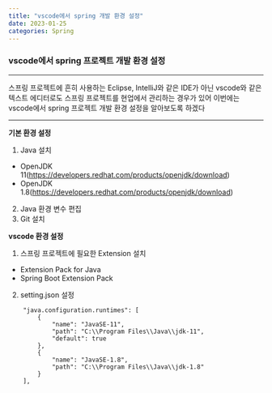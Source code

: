 ```yaml
---
title: "vscode에서 spring 개발 환경 설정"
date: 2023-01-25
categories: Spring
---
```


### vscode에서 spring 프로젝트 개발 환경 설정

---

스프링 프로젝트에 흔히 사용하는 Eclipse, IntelliJ와 같은 IDE가 아닌
vscode와 같은 텍스트 에디터로도 스프링 프로젝트를 현업에서 관리하는 경우가 있어
이번에는 vscode에서 spring 프로젝트 개발 환경 설정을 알아보도록 하겠다

---

**기본 환경 설정**

1. Java 설치
- OpenJDK 11(https://developers.redhat.com/products/openjdk/download)
- OpenJDK 1.8(https://developers.redhat.com/products/openjdk/download)
2. Java 환경 변수 편집
3. Git 설치

**vscode 환경 설정**

1. 스프링 프로젝트에 필요한 Extension 설치
- Extension Pack for Java
- Spring Boot Extension Pack
2. setting.json 설정
```
    "java.configuration.runtimes": [
        {
            "name": "JavaSE-11",
            "path": "C:\\Program Files\\Java\\jdk-11",
            "default": true
        },
        {
            "name": "JavaSE-1.8",
            "path": "C:\\Program Files\\Java\\jdk-1.8"
        }
    ],
```
